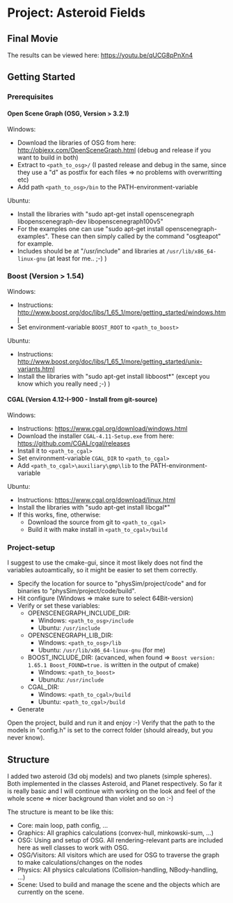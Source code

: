 # Project: Asteroid Fields

## Final Movie

The results can be viewed here: https://youtu.be/qUCG8pPnXn4 

## Getting Started


### Prerequisites

#### Open Scene Graph (OSG, Version > 3.2.1)
Windows:
* Download the libraries of OSG from here: http://objexx.com/OpenSceneGraph.html (debug and release if you want to build in both)
* Extract to `<path_to_osg>/` (I pasted release and debug in the same, since they use a "d" as postfix for each files => no problems with overwritting etc)
* Add path `<path_to_osg>/bin` to the PATH-environment-variable

Ubuntu:
* Install the libraries with "sudo apt-get install openscenegraph
 libopenscenegraph-dev libopenscenegraph100v5"
* For the examples one can use "sudo apt-get install openscenegraph-examples". These can then simply called by the command "osgteapot" for example.
* Includes should be at "/usr/include" and libraries at `/usr/lib/x86_64-linux-gnu` (at least for me.. ;-) )

### Boost (Version > 1.54)
Windows:
* Instructions: http://www.boost.org/doc/libs/1_65_1/more/getting_started/windows.html
* Set environment-variable `BOOST_ROOT` to `<path_to_boost>`

Ubuntu:
* Instructions: http://www.boost.org/doc/libs/1_65_1/more/getting_started/unix-variants.html
* Install the libraries with "sudo apt-get install libboost*" (except you know which you really need ;-) )

#### CGAL (Version 4.12-I-900 - Install from git-source)
Windows:
* Instructions: https://www.cgal.org/download/windows.html
* Download the installer `CGAL-4.11-Setup.exe` from here: https://github.com/CGAL/cgal/releases
* Install it to `<path_to_cgal>`
* Set environment-variable `CGAL_DIR` to `<path_to_cgal>`
* Add `<path_to_cgal>\auxiliary\gmp\lib` to the PATH-environment-variable 

Ubuntu:
* Instructions: https://www.cgal.org/download/linux.html
* Install the libraries with "sudo apt-get install libcgal*"
* If this works, fine, otherwise:
    * Download the source from git to `<path_to_cgal>`
    * Build it with make install in `<path_to_cgal>/build`

### Project-setup
I suggest to use the cmake-gui, since it most likely does not find the variables autoamtically, so it might be easier to set them correctly.

* Specify the location for source to "physSim/project/code" and for binaries to "physSim/project/code/build".
* Hit configure (Windows => make sure to select 64Bit-version)
* Verify or set these variables:
    * OPENSCENEGRAPH_INCLUDE_DIR:
        * Windows: `<path_to_osg>/include`
        * Ubuntu: `/usr/include`
    * OPENSCENEGRAPH_LIB_DIR:
        * Windows: `<path_to_osg>/lib`
        * Ubuntu: `/usr/lib/x86_64-linux-gnu` (for me)
    * BOOST_INCLUDE_DIR: (acvanced, when found => `Boost version: 1.65.1 Boost_FOUND=true.` is written in the output of cmake)
        * Windows: `<path_to_boost>`
        * Ubunutu: `/usr/include`
    * CGAL_DIR:
        * Windows: `<path_to_cgal>/build`
        * Ubuntu: `<path_to_cgal>/build`
* Generate

Open the project, build and run it and enjoy :-)
Verify that the path to the models in "config.h" is set to the correct folder (should already, but you never know).

## Structure 
I added two asteroid (3d obj models) and two planets (simple spheres). Both implemented in the classes Asteroid, and Planet respectively. So far it is really basic and I will continue with working on the look and feel of the whole scene => nicer background than violet and so on :-)

The structure is meant to be like this:
* Core: main loop, path config, ...
* Graphics: All graphics calculations (convex-hull, minkowski-sum, ...)
* OSG: Using and setup of OSG. All rendering-relevant parts are included here as well classes to work with OSG.
* OSG/Visitors: All visitors which are used for OSG to traverse the graph to make calculations/changes on the nodes
* Physics: All physics calculations (Collision-handling, NBody-handling, ...)
* Scene: Used to build and manage the scene and the objects which are currently on the scene.
